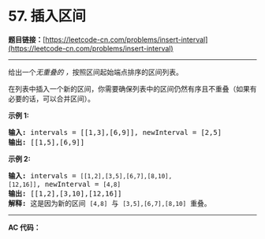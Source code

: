 # 57. 插入区间

**题目链接：**[https://leetcode-cn.com/problems/insert-interval](https://leetcode-cn.com/problems/insert-interval)

---

<div class="content__1Y2H">
 <div class="notranslate">
  <p>给出一个<em>无重叠的 ，</em>按照区间起始端点排序的区间列表。</p> 
  <p>在列表中插入一个新的区间，你需要确保列表中的区间仍然有序且不重叠（如果有必要的话，可以合并区间）。</p> 
  <p><strong>示例&nbsp;1:</strong></p> 
  <pre class="language-text"><strong>输入:</strong> intervals = [[1,3],[6,9]], newInterval = [2,5]
<strong>输出:</strong> [[1,5],[6,9]]
</pre> 
  <p><strong>示例&nbsp;2:</strong></p> 
  <pre class="language-text"><strong>输入:</strong> intervals = <code>[[1,2],[3,5],[6,7],[8,10],[12,16]]</code>, newInterval = <code>[4,8]</code>
<strong>输出:</strong> [[1,2],[3,10],[12,16]]
<strong>解释:</strong> 这是因为新的区间 <code>[4,8]</code> 与 <code>[3,5],[6,7],[8,10]</code>&nbsp;重叠。
</pre> 
 </div>
</div>

---

**AC 代码：**

```java

```